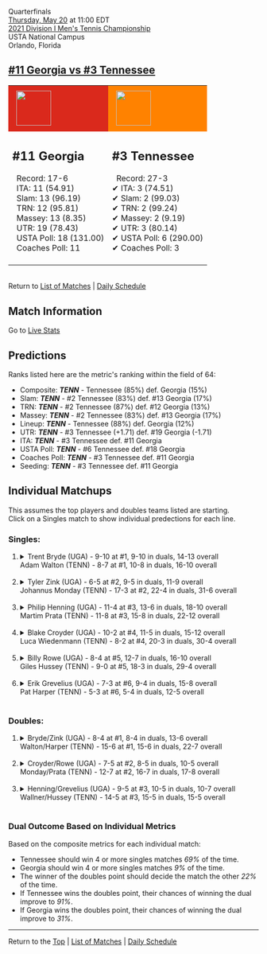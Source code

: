 Quarterfinals[](#top)<a name="top"></a>  
[Thursday, May 20](../../schedule/05-20.md) at 11:00 EDT  
[2021 Division I Men's Tennis Championship](../index.md)  
USTA National Campus  
Orlando, Florida  
## [#11 Georgia vs #3 Tennessee](https://www.ncaa.com/game/5833428)  

<table><tr style="background-color: #d9d9d9 !important"><td style="background-color: #DA291C !important"><img src="https://www.ncaa.com/sites/default/files/images/logos/schools/g/georgia.70.png" width="70" height="70" style="padding: 8px;" /></td><td style="background-color: #FF8200 !important"><img src="https://www.ncaa.com/sites/default/files/images/logos/schools/t/tennessee.70.png" width="70" height="70" style="padding: 8px;" /></td></tr><tr>
<td>  

<h2>#11 Georgia</h2>  
&nbsp; Record: 17-6<br>  
&nbsp; ITA: 11 (54.91)<br>  
&nbsp; Slam: 13 (96.19)<br>  
&nbsp; TRN: 12 (95.81)<br>  
&nbsp; Massey: 13 (8.35)<br>  
&nbsp; UTR: 19 (78.43)<br>  
&nbsp; USTA Poll: 18 (131.00)<br>  
&nbsp; Coaches Poll: 11<br>  
<br>  

</td>
<td>  

<h2>#3 Tennessee</h2>  
&nbsp; Record: 27-3<br>  
&#10004; ITA: 3 (74.51)<br>  
&#10004; Slam: 2 (99.03)<br>  
&#10004; TRN: 2 (99.24)<br>  
&#10004; Massey: 2 (9.19)<br>  
&#10004; UTR: 3 (80.14)<br>  
&#10004; USTA Poll: 6 (290.00)<br>  
&#10004; Coaches Poll: 3<br>  
<br>  

</td>
</tr></table>  


<br>Return to [List of Matches](../index.md) &#124; [Daily Schedule](../../schedule/05-20.md)

## Match Information  
Go to [Live Stats](http://scores.tennisticker.de/usa/ustanc/conf/lp.html?lid=83)  

## Predictions  

Ranks listed here are the metric's ranking within the field of 64:  
- Composite: ***TENN*** - Tennessee (85%) def. Georgia (15%)  
- Slam: ***TENN*** - #2 Tennessee (83%) def. #13 Georgia (17%)  
- TRN: ***TENN*** - #2 Tennessee (87%) def. #12 Georgia (13%)  
- Massey: ***TENN*** - #2 Tennessee (83%) def. #13 Georgia (17%)  
- Lineup: ***TENN*** - Tennessee (88%) def. Georgia (12%)  
- UTR: ***TENN*** - #3 Tennessee (+1.71) def. #19 Georgia (-1.71)  
- ITA: ***TENN*** - #3 Tennessee def. #11 Georgia  
- USTA Poll: ***TENN*** - #6 Tennessee def. #18 Georgia  
- Coaches Poll: ***TENN*** - #3 Tennessee def. #11 Georgia  
- Seeding: ***TENN*** - #3 Tennessee def. #11 Georgia  

## Individual Matchups  
This assumes the top players and doubles teams listed are starting.  
Click on a Singles match to show individual predections for each line.  

### Singles:  

<ol>
<li><details>
<summary markdown="span">Trent Bryde (UGA) - 9-10 at #1, 9-10 in duals, 14-13 overall<br>Adam Walton (TENN) - 8-7 at #1, 10-8 in duals, 16-10 overall</summary>
<h4>Predictions</h4><ul>
<li>Composite: <b><i>TENN</i></b> - Walton (59%) def. Bryde (41%)</li>  
<li>Slam: <b><i>TENN</i></b> - Walton (61%) def. Bryde (39%)</li>  
<li>TRN: <b><i>TENN</i></b> - Walton (65%) def. Bryde (35%)</li>  
<li>Massey: <b><i>TENN</i></b> - Walton (58%) def. Bryde (42%)</li>  
<li>UTR: <b><i>TENN</i></b> - Walton (53%) def. Bryde (47%)</li>  
<li>ITA: <b><i>TENN</i></b> - Walton (42.60) def. Bryde (36.71)</li>  
</ul>
</details>&nbsp;</li>
<li><details>
<summary markdown="span">Tyler Zink (UGA) - 6-5 at #2, 9-5 in duals, 11-9 overall<br>Johannus Monday (TENN) - 17-3 at #2, 22-4 in duals, 31-6 overall</summary>
<h4>Predictions</h4><ul>
<li>Composite: <b><i>TENN</i></b> - Monday (78%) def. Zink (22%)</li>  
<li>Slam: <b><i>TENN</i></b> - Monday (73%) def. Zink (27%)</li>  
<li>TRN: <b><i>TENN</i></b> - Monday (76%) def. Zink (24%)</li>  
<li>Massey: <b><i>TENN</i></b> - Monday (76%) def. Zink (24%)</li>  
<li>UTR: <b><i>TENN</i></b> - Monday (85%) def. Zink (15%)</li>  
<li>ITA: <b><i>TENN</i></b> - Monday (43.71) def. Zink (25.30)</li>  
</ul>
</details>&nbsp;</li>
<li><details>
<summary markdown="span">Philip Henning (UGA) - 11-4 at #3, 13-6 in duals, 18-10 overall<br>Martim Prata (TENN) - 11-8 at #3, 15-8 in duals, 22-12 overall</summary>
<h4>Predictions</h4><ul>
<li>Composite: <b><i>UGA</i></b> - Henning (56%) def. Prata (44%)</li>  
<li>Slam: <b><i>UGA</i></b> - Henning (51%) def. Prata (49%)</li>  
<li>TRN: <b><i>UGA</i></b> - Henning (65%) def. Prata (35%)</li>  
<li>Massey: <b><i>UGA</i></b> - Henning (56%) def. Prata (44%)</li>  
<li>UTR: <b><i>UGA</i></b> - Henning (55%) def. Prata (45%)</li>  
<li>ITA: <b><i>UGA</i></b> - Henning (31.73) def. Prata (18.77)</li>  
</ul>
</details>&nbsp;</li>
<li><details>
<summary markdown="span">Blake Croyder (UGA) - 10-2 at #4, 11-5 in duals, 15-12 overall<br>Luca Wiedenmann (TENN) - 8-2 at #4, 20-3 in duals, 30-4 overall</summary>
<h4>Predictions</h4><ul>
<li>Composite: <b><i>TENN</i></b> - Wiedenmann (78%) def. Croyder (22%)</li>  
<li>Slam: <b><i>TENN</i></b> - Wiedenmann (75%) def. Croyder (25%)</li>  
<li>TRN: <b><i>TENN</i></b> - Wiedenmann (82%) def. Croyder (18%)</li>  
<li>Massey: <b><i>TENN</i></b> - Wiedenmann (74%) def. Croyder (26%)</li>  
<li>UTR: <b><i>TENN</i></b> - Wiedenmann (82%) def. Croyder (18%)</li>  
<li>ITA: <b><i>UGA</i></b> - Croyder (4.08) def. Wiedenmann (4.02)</li>  
</ul>
</details>&nbsp;</li>
<li><details>
<summary markdown="span">Billy Rowe (UGA) - 8-4 at #5, 12-7 in duals, 16-10 overall<br>Giles Hussey (TENN) - 9-0 at #5, 18-3 in duals, 29-4 overall</summary>
<h4>Predictions</h4><ul>
<li>Composite: <b><i>TENN</i></b> - Hussey (85%) def. Rowe (15%)</li>  
<li>Slam: <b><i>TENN</i></b> - Hussey (81%) def. Rowe (19%)</li>  
<li>TRN: <b><i>TENN</i></b> - Hussey (86%) def. Rowe (14%)</li>  
<li>Massey: <b><i>TENN</i></b> - Hussey (84%) def. Rowe (16%)</li>  
<li>UTR: <b><i>TENN</i></b> - Hussey (89%) def. Rowe (11%)</li>  
<li>ITA: <b><i>TENN</i></b> - Hussey (7.54) def. Rowe (1.84)</li>  
</ul>
</details>&nbsp;</li>
<li><details>
<summary markdown="span">Erik Grevelius (UGA) - 7-3 at #6, 9-4 in duals, 15-8 overall<br>Pat Harper (TENN) - 5-3 at #6, 5-4 in duals, 12-5 overall</summary>
<h4>Predictions</h4><ul>
<li>Composite: <b><i>TENN</i></b> - Harper (55%) def. Grevelius (45%)</li>  
<li>Slam: <b><i>TENN</i></b> - Harper (55%) def. Grevelius (45%)</li>  
<li>TRN: <b><i>TENN</i></b> - Harper (54%) def. Grevelius (46%)</li>  
<li>Massey: <b><i>UGA</i></b> - Grevelius (52%) def. Harper (48%)</li>  
<li>UTR: <b><i>TENN</i></b> - Harper (66%) def. Grevelius (34%)</li>  
<li>ITA: <b><i>TENN</i></b> - Harper (5.43) def. Grevelius (2.48)</li>  
</ul>
</details>&nbsp;</li>
</ol>

### Doubles:  

<ol>
<li><details>
<summary markdown="span">Bryde/Zink (UGA) - 8-4 at #1, 8-4 in duals, 13-6 overall<br>Walton/Harper (TENN) - 15-6 at #1, 15-6 in duals, 22-7 overall</summary>
<br>Sorry, we don't have any metrics for this match
</details>&nbsp;</li>
<li><details>
<summary markdown="span">Croyder/Rowe (UGA) - 7-5 at #2, 8-5 in duals, 10-5 overall<br>Monday/Prata (TENN) - 12-7 at #2, 16-7 in duals, 17-8 overall</summary>
<br>Sorry, we don't have any metrics for this match
</details>&nbsp;</li>
<li><details>
<summary markdown="span">Henning/Grevelius (UGA) - 9-5 at #3, 10-5 in duals, 10-7 overall<br>Wallner/Hussey (TENN) - 14-5 at #3, 15-5 in duals, 15-5 overall</summary>
<br>Sorry, we don't have any metrics for this match
</details>&nbsp;</li>
</ol>

### Dual Outcome Based on Individual Metrics  
  
Based on the composite metrics for each individual match:  
- Tennessee should win 4 or more singles matches *69%* of the time.  
- Georgia should win 4 or more singles matches *9%* of the time.  
- The winner of the doubles point should decide the match the other *22%* of the time.  
- If Tennessee wins the doubles point, their chances of winning the dual improve to *91%*.  
- If Georgia wins the doubles point, their chances of winning the dual improve to *31%*.  
  
------

Return to the [Top](#top) &#124; [List of Matches](../index.md) &#124; [Daily Schedule](../../schedule/05-20.md)  
